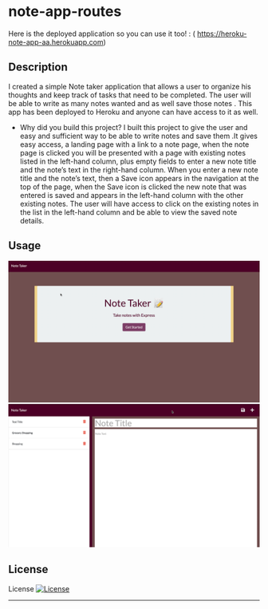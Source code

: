 # note-app-routes
Here is the deployed application so you can use it too! : ( https://heroku-note-app-aa.herokuapp.com)

## Description
I created a simple Note taker application that allows a user to organize his thoughts and keep track of tasks that need to be completed. The user will be able to write as many notes wanted and as well save those notes . This app has been deployed to Heroku and anyone can have access to it as well.

- Why did you build this project? 
I built this project to give the user and easy and sufficient way to be able to write notes and save them .It gives easy access, a landing page with a link to a note page, when the note page is clicked you will be presented with a page with existing notes listed in the left-hand column, plus empty fields to enter a new note title and the note’s text in the right-hand column. When you enter a new note title and the note’s text, then a Save icon appears in the navigation at the top of the page, when the Save icon is clicked the new note that was entered is saved and appears in the left-hand column with the other existing notes. The user will have access to click on the existing notes in the list in the left-hand column and be able to view the saved note details.


## Usage

![challeng11](./public/assets/images/screenshot.png)
![challeng11](./public/assets/images/screenshot2.png)


## License

License
[![License](https://img.shields.io/badge/License-Apache_2.0-blue.svg)](https://opensource.org/licenses/Apache-2.0)



---

